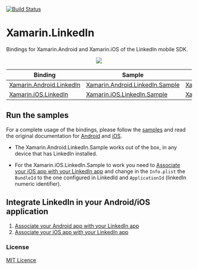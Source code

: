 [![Build Status](https://www.bitrise.io/app/c682a090b3a7c1e7/status.svg?token=_xbX7Yn9LEMHfOFB2kMzng&branch=master)](https://www.bitrise.io/app/c682a090b3a7c1e7)

Xamarin.LinkedIn
===================

Bindings for Xamarin.Android and Xamarin.iOS of the LinkedIn mobile SDK.

<p align="center">
<img src="https://github.com/jzeferino/Xamarin.LinkedIn/blob/master/art/icon.png"/>
</p>

| Binding                                     | Sample                                            | NuGet                                     |
|---------------------------------------------|---------------------------------------------------|-------------------------------------------|
| [Xamarin.Android.LinkedIn][binding-android] | [Xamarin.Android.LinkedIn.Sample][android-sample] | [Xamarin.Android.LinkedIn][nuget-android] |
| [Xamarin.iOS.LinkedIn][binding-ios]         | [Xamarin.iOS.LinkedIn.Sample][ios-sample]         | [Xamarin.iOS.LinkedIn][nuget-ios]         |

## Run the samples

For a complete usage of the bindings, please follow the [samples][samples] and read the original documentation for [Android][docs-sdk-android] and [iOS][docs-sdk-ios].

* The Xamarin.Android.LinkedIn.Sample works out of the box, in any device that has LinkedIn installed.

* For the Xamarin.iOS.LinkedIn.Sample to work you need to [Associate your iOS app with your LinkedIn app](docs/associate-ios.md) and change in the `Info.plist` the `BundleId` to the one configured in LinkedId and `ApplicationId` (linkedIn numeric identifier).

## Integrate LinkedIn in your Android/iOS application

1. [Associate your Android app with your LinkedIn app](docs/associate-android.md)
2. [Associate your iOS app with your LinkedIn app](docs/associate-ios.md)

[docs-sdk-android]: https://developer.linkedin.com/docs/android-sdk
[docs-sdk-ios]: https://developer.linkedin.com/docs/ios-sdk
[docs-understanding]: https://developer.linkedin.com/docs/ios-sdk-auth#ux
[binding-android]: src/Xamarin.Android.LinkedIn/
[binding-ios]: src/Xamarin.iOS.LinkedIn/
[android-sample]: src/samples/Xamarin.Android.LinkedIn.Sample/
[ios-sample]: src/samples/Xamarin.iOS.LinkedIn.Sample/
[nuget-android]: https://www.nuget.org/packages/Xamarin.Android.LinkedIn/
[nuget-ios]: https://www.nuget.org/packages/Xamarin.iOS.LinkedIn/
[samples]: src/samples/

### License
[MIT Licence](LICENSE) 
